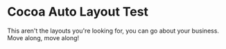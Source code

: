 Cocoa Auto Layout Test
======================

This aren't the layouts you're looking for, you can go about your business.  
Move along, move along!
